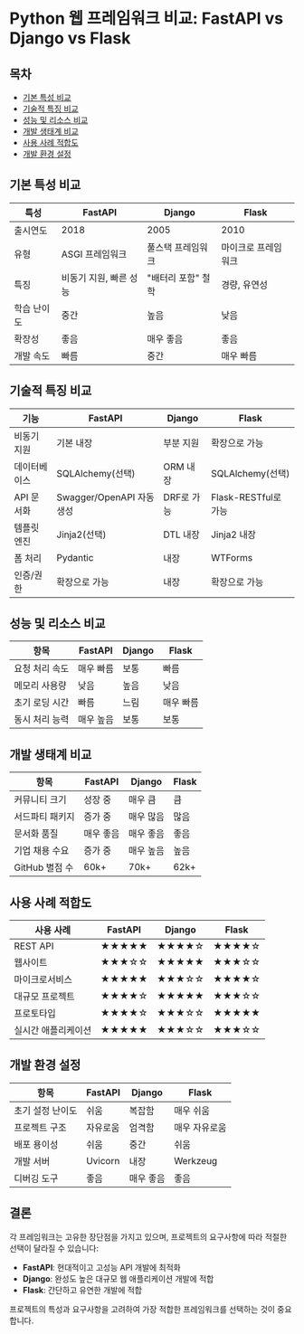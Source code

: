# Python 웹 프레임워크 비교: FastAPI vs Django vs Flask

## 목차
- [기본 특성 비교](#기본-특성-비교)
- [기술적 특징 비교](#기술적-특징-비교)
- [성능 및 리소스 비교](#성능-및-리소스-비교)
- [개발 생태계 비교](#개발-생태계-비교)
- [사용 사례 적합도](#사용-사례-적합도)
- [개발 환경 설정](#개발-환경-설정)

## 기본 특성 비교

| 특성 | FastAPI | Django | Flask |
|------|---------|---------|--------|
| 출시연도 | 2018 | 2005 | 2010 |
| 유형 | ASGI 프레임워크 | 풀스택 프레임워크 | 마이크로 프레임워크 |
| 특징 | 비동기 지원, 빠른 성능 | "배터리 포함" 철학 | 경량, 유연성 |
| 학습 난이도 | 중간 | 높음 | 낮음 |
| 확장성 | 좋음 | 매우 좋음 | 좋음 |
| 개발 속도 | 빠름 | 중간 | 매우 빠름 |

## 기술적 특징 비교

| 기능 | FastAPI | Django | Flask |
|------|---------|---------|--------|
| 비동기 지원 | 기본 내장 | 부분 지원 | 확장으로 가능 |
| 데이터베이스 | SQLAlchemy(선택) | ORM 내장 | SQLAlchemy(선택) |
| API 문서화 | Swagger/OpenAPI 자동생성 | DRF로 가능 | Flask-RESTful로 가능 |
| 템플릿 엔진 | Jinja2(선택) | DTL 내장 | Jinja2 내장 |
| 폼 처리 | Pydantic | 내장 | WTForms |
| 인증/권한 | 확장으로 가능 | 내장 | 확장으로 가능 |

## 성능 및 리소스 비교

| 항목 | FastAPI | Django | Flask |
|------|---------|---------|--------|
| 요청 처리 속도 | 매우 빠름 | 보통 | 빠름 |
| 메모리 사용량 | 낮음 | 높음 | 낮음 |
| 초기 로딩 시간 | 빠름 | 느림 | 매우 빠름 |
| 동시 처리 능력 | 매우 높음 | 보통 | 보통 |

## 개발 생태계 비교

| 항목 | FastAPI | Django | Flask |
|------|---------|---------|--------|
| 커뮤니티 크기 | 성장 중 | 매우 큼 | 큼 |
| 서드파티 패키지 | 증가 중 | 매우 많음 | 많음 |
| 문서화 품질 | 매우 좋음 | 매우 좋음 | 좋음 |
| 기업 채용 수요 | 증가 중 | 매우 높음 | 높음 |
| GitHub 별점 수 | 60k+ | 70k+ | 62k+ |

## 사용 사례 적합도

| 사용 사례 | FastAPI | Django | Flask |
|----------|---------|---------|--------|
| REST API | ★★★★★ | ★★★★☆ | ★★★★☆ |
| 웹사이트 | ★★★☆☆ | ★★★★★ | ★★★☆☆ |
| 마이크로서비스 | ★★★★★ | ★★★☆☆ | ★★★★☆ |
| 대규모 프로젝트 | ★★★★☆ | ★★★★★ | ★★★☆☆ |
| 프로토타입 | ★★★★☆ | ★★★☆☆ | ★★★★★ |
| 실시간 애플리케이션 | ★★★★★ | ★★★☆☆ | ★★★☆☆ |

## 개발 환경 설정

| 항목 | FastAPI | Django | Flask |
|------|---------|---------|--------|
| 초기 설정 난이도 | 쉬움 | 복잡함 | 매우 쉬움 |
| 프로젝트 구조 | 자유로움 | 엄격함 | 매우 자유로움 |
| 배포 용이성 | 쉬움 | 중간 | 쉬움 |
| 개발 서버 | Uvicorn | 내장 | Werkzeug |
| 디버깅 도구 | 좋음 | 매우 좋음 | 좋음 |

## 결론

각 프레임워크는 고유한 장단점을 가지고 있으며, 프로젝트의 요구사항에 따라 적절한 선택이 달라질 수 있습니다:

- **FastAPI**: 현대적이고 고성능 API 개발에 최적화
- **Django**: 완성도 높은 대규모 웹 애플리케이션 개발에 적합
- **Flask**: 간단하고 유연한 개발에 적합

프로젝트의 특성과 요구사항을 고려하여 가장 적합한 프레임워크를 선택하는 것이 중요합니다.
